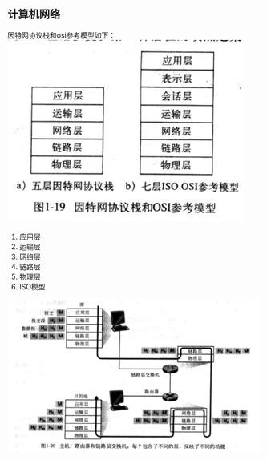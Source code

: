## 计算机网络

因特网协议栈和osi参考模型如下：
![因特网协议](/img/Internet/因特网协议.jpg)

1. 应用层
2. 运输层
3. 网络层
4. 链路层
5. 物理层
6. ISO模型
   
![交换过程](/img/Internet/交换过程.jpg)
